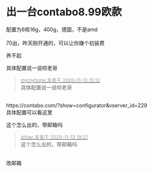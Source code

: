 # 出一台contabo8.99欧款


配置为6核16g，400g，德国，不是amd<br />
<br />
70出，昨天刚开通的，可以让你赚个初装费

养不起

具体配置说一说呗老哥

<div class="quote"><blockquote><font size="2"><a href="https://www.hostloc.com/forum.php?mod=redirect&amp;goto=findpost&amp;pid=9448618&amp;ptid=766231" target="_blank"><font color="#999999">mymyhope 发表于 2020-11-13 15:12</font></a></font><br />
具体配置说一说呗老哥</blockquote></div><br />
https://contabo.com/?show=configurator&amp;vserver_id=229<br />
具体配置可以看这里

这个怎么出的，带邮箱吗

<div class="quote"><blockquote><font size="2"><a href="https://www.hostloc.com/forum.php?mod=redirect&amp;goto=findpost&amp;pid=9449963&amp;ptid=766231" target="_blank"><font color="#999999">athao 发表于 2020-11-13 19:21</font></a></font><br />
这个怎么出的，带邮箱吗</blockquote></div><br />
改邮箱
